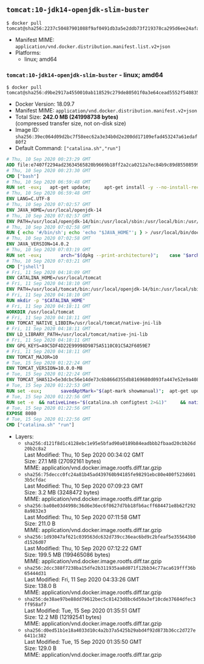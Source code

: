 ## `tomcat:10-jdk14-openjdk-slim-buster`

```console
$ docker pull tomcat@sha256:2237c50487901088f9af0491db3a5e2ddb73f219378ca295d6ee24afac2b8bc3
```

-	Manifest MIME: `application/vnd.docker.distribution.manifest.list.v2+json`
-	Platforms:
	-	linux; amd64

### `tomcat:10-jdk14-openjdk-slim-buster` - linux; amd64

```console
$ docker pull tomcat@sha256:d9be2917a4550010ab118529c279de80501f0a3e64cead5552f5408354ce3bca
```

-	Docker Version: 18.09.7
-	Manifest MIME: `application/vnd.docker.distribution.manifest.v2+json`
-	Total Size: **242.0 MB (241998738 bytes)**  
	(compressed transfer size, not on-disk size)
-	Image ID: `sha256:39ec064d09d2bc7f58eec62a3e34b0d2e200dd17109efad453247a61edaf80f2`
-	Default Command: `["catalina.sh","run"]`

```dockerfile
# Thu, 10 Sep 2020 00:23:29 GMT
ADD file:e7407f2294ad23634565820b9669b18ff2a2ca0212a7ec84b9c89d8550859954 in / 
# Thu, 10 Sep 2020 00:23:30 GMT
CMD ["bash"]
# Thu, 10 Sep 2020 06:59:48 GMT
RUN set -eux; 	apt-get update; 	apt-get install -y --no-install-recommends 		ca-certificates p11-kit 	; 	rm -rf /var/lib/apt/lists/*
# Thu, 10 Sep 2020 06:59:48 GMT
ENV LANG=C.UTF-8
# Thu, 10 Sep 2020 07:02:57 GMT
ENV JAVA_HOME=/usr/local/openjdk-14
# Thu, 10 Sep 2020 07:02:57 GMT
ENV PATH=/usr/local/openjdk-14/bin:/usr/local/sbin:/usr/local/bin:/usr/sbin:/usr/bin:/sbin:/bin
# Thu, 10 Sep 2020 07:02:58 GMT
RUN { echo '#/bin/sh'; echo 'echo "$JAVA_HOME"'; } > /usr/local/bin/docker-java-home && chmod +x /usr/local/bin/docker-java-home && [ "$JAVA_HOME" = "$(docker-java-home)" ]
# Thu, 10 Sep 2020 07:02:58 GMT
ENV JAVA_VERSION=14.0.2
# Thu, 10 Sep 2020 07:03:19 GMT
RUN set -eux; 		arch="$(dpkg --print-architecture)"; 	case "$arch" in 		amd64 | i386:x86-64) 			downloadUrl=https://download.java.net/java/GA/jdk14.0.2/205943a0976c4ed48cb16f1043c5c647/12/GPL/openjdk-14.0.2_linux-x64_bin.tar.gz; 			downloadSha256=91310200f072045dc6cef2c8c23e7e6387b37c46e9de49623ce0fa461a24623d; 			;; 		*) echo >&2 "error: unsupported architecture: '$arch'"; exit 1 ;; 	esac; 		savedAptMark="$(apt-mark showmanual)"; 	apt-get update; 	apt-get install -y --no-install-recommends 		wget 	; 	rm -rf /var/lib/apt/lists/*; 		wget -O openjdk.tgz "$downloadUrl" --progress=dot:giga; 	echo "$downloadSha256 *openjdk.tgz" | sha256sum --strict --check -; 		mkdir -p "$JAVA_HOME"; 	tar --extract 		--file openjdk.tgz 		--directory "$JAVA_HOME" 		--strip-components 1 		--no-same-owner 	; 	rm openjdk.tgz; 		apt-mark auto '.*' > /dev/null; 	[ -z "$savedAptMark" ] || apt-mark manual $savedAptMark > /dev/null; 	apt-get purge -y --auto-remove -o APT::AutoRemove::RecommendsImportant=false; 		{ 		echo '#!/usr/bin/env bash'; 		echo 'set -Eeuo pipefail'; 		echo 'if ! [ -d "$JAVA_HOME" ]; then echo >&2 "error: missing JAVA_HOME environment variable"; exit 1; fi'; 		echo 'cacertsFile=; for f in "$JAVA_HOME/lib/security/cacerts" "$JAVA_HOME/jre/lib/security/cacerts"; do if [ -e "$f" ]; then cacertsFile="$f"; break; fi; done'; 		echo 'if [ -z "$cacertsFile" ] || ! [ -f "$cacertsFile" ]; then echo >&2 "error: failed to find cacerts file in $JAVA_HOME"; exit 1; fi'; 		echo 'trust extract --overwrite --format=java-cacerts --filter=ca-anchors --purpose=server-auth "$cacertsFile"'; 	} > /etc/ca-certificates/update.d/docker-openjdk; 	chmod +x /etc/ca-certificates/update.d/docker-openjdk; 	/etc/ca-certificates/update.d/docker-openjdk; 		find "$JAVA_HOME/lib" -name '*.so' -exec dirname '{}' ';' | sort -u > /etc/ld.so.conf.d/docker-openjdk.conf; 	ldconfig; 		java -Xshare:dump; 		fileEncoding="$(echo 'System.out.println(System.getProperty("file.encoding"))' | jshell -s -)"; [ "$fileEncoding" = 'UTF-8' ]; rm -rf ~/.java; 	javac --version; 	java --version
# Thu, 10 Sep 2020 07:03:21 GMT
CMD ["jshell"]
# Fri, 11 Sep 2020 04:18:09 GMT
ENV CATALINA_HOME=/usr/local/tomcat
# Fri, 11 Sep 2020 04:18:10 GMT
ENV PATH=/usr/local/tomcat/bin:/usr/local/openjdk-14/bin:/usr/local/sbin:/usr/local/bin:/usr/sbin:/usr/bin:/sbin:/bin
# Fri, 11 Sep 2020 04:18:10 GMT
RUN mkdir -p "$CATALINA_HOME"
# Fri, 11 Sep 2020 04:18:11 GMT
WORKDIR /usr/local/tomcat
# Fri, 11 Sep 2020 04:18:11 GMT
ENV TOMCAT_NATIVE_LIBDIR=/usr/local/tomcat/native-jni-lib
# Fri, 11 Sep 2020 04:18:11 GMT
ENV LD_LIBRARY_PATH=/usr/local/tomcat/native-jni-lib
# Fri, 11 Sep 2020 04:18:11 GMT
ENV GPG_KEYS=A9C5DF4D22E99998D9875A5110C01C5A2F6059E7
# Fri, 11 Sep 2020 04:18:11 GMT
ENV TOMCAT_MAJOR=10
# Tue, 15 Sep 2020 01:22:24 GMT
ENV TOMCAT_VERSION=10.0.0-M8
# Tue, 15 Sep 2020 01:22:24 GMT
ENV TOMCAT_SHA512=5e3dcbc56e14de73c6b866d355db8169680d093fa447e52e9a4082cc7ca363a385ac2a37a1acdc66c1945a21effe440aa06edd8a572ac6096cbe5e22ea356de4
# Tue, 15 Sep 2020 01:22:53 GMT
RUN set -eux; 		savedAptMark="$(apt-mark showmanual)"; 	apt-get update; 	apt-get install -y --no-install-recommends 		gnupg dirmngr 		wget ca-certificates 	; 		ddist() { 		local f="$1"; shift; 		local distFile="$1"; shift; 		local mvnFile="${1:-}"; 		local success=; 		local distUrl=; 		for distUrl in 			"https://www.apache.org/dyn/closer.cgi?action=download&filename=$distFile" 			"https://www-us.apache.org/dist/$distFile" 			"https://www.apache.org/dist/$distFile" 			"https://archive.apache.org/dist/$distFile" 			${mvnFile:+"https://repo1.maven.org/maven2/org/apache/tomcat/tomcat/$mvnFile"} 		; do 			if wget -O "$f" "$distUrl" && [ -s "$f" ]; then 				success=1; 				break; 			fi; 		done; 		[ -n "$success" ]; 	}; 		ddist 'tomcat.tar.gz' "tomcat/tomcat-$TOMCAT_MAJOR/v$TOMCAT_VERSION/bin/apache-tomcat-$TOMCAT_VERSION.tar.gz" "$TOMCAT_VERSION/tomcat-$TOMCAT_VERSION.tar.gz"; 	echo "$TOMCAT_SHA512 *tomcat.tar.gz" | sha512sum --strict --check -; 	ddist 'tomcat.tar.gz.asc' "tomcat/tomcat-$TOMCAT_MAJOR/v$TOMCAT_VERSION/bin/apache-tomcat-$TOMCAT_VERSION.tar.gz.asc" "$TOMCAT_VERSION/tomcat-$TOMCAT_VERSION.tar.gz.asc"; 	export GNUPGHOME="$(mktemp -d)"; 	for key in $GPG_KEYS; do 		gpg --batch --keyserver ha.pool.sks-keyservers.net --recv-keys "$key"; 	done; 	gpg --batch --verify tomcat.tar.gz.asc tomcat.tar.gz; 	tar -xf tomcat.tar.gz --strip-components=1; 	rm bin/*.bat; 	rm tomcat.tar.gz*; 	command -v gpgconf && gpgconf --kill all || :; 	rm -rf "$GNUPGHOME"; 		mv webapps webapps.dist; 	mkdir webapps; 		nativeBuildDir="$(mktemp -d)"; 	tar -xf bin/tomcat-native.tar.gz -C "$nativeBuildDir" --strip-components=1; 	apt-get install -y --no-install-recommends 		dpkg-dev 		gcc 		libapr1-dev 		libssl-dev 		make 	; 	( 		export CATALINA_HOME="$PWD"; 		cd "$nativeBuildDir/native"; 		gnuArch="$(dpkg-architecture --query DEB_BUILD_GNU_TYPE)"; 		aprConfig="$(command -v apr-1-config)"; 		./configure 			--build="$gnuArch" 			--libdir="$TOMCAT_NATIVE_LIBDIR" 			--prefix="$CATALINA_HOME" 			--with-apr="$aprConfig" 			--with-java-home="$JAVA_HOME" 			--with-ssl=yes; 		make -j "$(nproc)"; 		make install; 	); 	rm -rf "$nativeBuildDir"; 	rm bin/tomcat-native.tar.gz; 		apt-mark auto '.*' > /dev/null; 	[ -z "$savedAptMark" ] || apt-mark manual $savedAptMark > /dev/null; 	find "$TOMCAT_NATIVE_LIBDIR" -type f -executable -exec ldd '{}' ';' 		| awk '/=>/ { print $(NF-1) }' 		| sort -u 		| xargs -r dpkg-query --search 		| cut -d: -f1 		| sort -u 		| xargs -r apt-mark manual 	; 	apt-get purge -y --auto-remove -o APT::AutoRemove::RecommendsImportant=false; 	rm -rf /var/lib/apt/lists/*; 		find ./bin/ -name '*.sh' -exec sed -ri 's|^#!/bin/sh$|#!/usr/bin/env bash|' '{}' +; 		chmod -R +rX .; 	chmod 777 logs temp work
# Tue, 15 Sep 2020 01:22:56 GMT
RUN set -e 	&& nativeLines="$(catalina.sh configtest 2>&1)" 	&& nativeLines="$(echo "$nativeLines" | grep 'Apache Tomcat Native')" 	&& nativeLines="$(echo "$nativeLines" | sort -u)" 	&& if ! echo "$nativeLines" | grep -E 'INFO: Loaded( APR based)? Apache Tomcat Native library' >&2; then 		echo >&2 "$nativeLines"; 		exit 1; 	fi
# Tue, 15 Sep 2020 01:22:56 GMT
EXPOSE 8080
# Tue, 15 Sep 2020 01:22:56 GMT
CMD ["catalina.sh" "run"]
```

-	Layers:
	-	`sha256:d121f8d1c4128ebc1e95e5bfad90a0189b84eadbbb2fbaad20cbb26d20b2c8a2`  
		Last Modified: Thu, 10 Sep 2020 00:34:02 GMT  
		Size: 27.1 MB (27092161 bytes)  
		MIME: application/vnd.docker.image.rootfs.diff.tar.gzip
	-	`sha256:75deccc0fc24a81b45ad439760b94185fe98291ebc80e400f523d6013b5cfdac`  
		Last Modified: Thu, 10 Sep 2020 07:09:23 GMT  
		Size: 3.2 MB (3248472 bytes)  
		MIME: application/vnd.docker.image.rootfs.diff.tar.gzip
	-	`sha256:ba08e03d4998c36d6e36ec6f0627d7bb18fb6acff684471e8b62f2928a9832e3`  
		Last Modified: Thu, 10 Sep 2020 07:11:58 GMT  
		Size: 211.0 B  
		MIME: application/vnd.docker.image.rootfs.diff.tar.gzip
	-	`sha256:1d93047af621c039563dc632d739cc36eac6bd9c2bfeaf5e355643b0d1526d07`  
		Last Modified: Thu, 10 Sep 2020 07:12:22 GMT  
		Size: 199.5 MB (199465086 bytes)  
		MIME: application/vnd.docker.image.rootfs.diff.tar.gzip
	-	`sha256:2dcc388f7238ba15dfe2b311935aa8d071f12bb34c77aca619fff36b65444d31`  
		Last Modified: Fri, 11 Sep 2020 04:33:26 GMT  
		Size: 138.0 B  
		MIME: application/vnd.docker.image.rootfs.diff.tar.gzip
	-	`sha256:de38ae97be88dd79612bec5c81423d8bc6d50a3ef10cde37684dfec3ff958af7`  
		Last Modified: Tue, 15 Sep 2020 01:35:51 GMT  
		Size: 12.2 MB (12192541 bytes)  
		MIME: application/vnd.docker.image.rootfs.diff.tar.gzip
	-	`sha256:d0ed51b1e18a4033d10c4a2b37a5425b29abd4f92d873b36cc2d727e6411c382`  
		Last Modified: Tue, 15 Sep 2020 01:35:50 GMT  
		Size: 129.0 B  
		MIME: application/vnd.docker.image.rootfs.diff.tar.gzip

